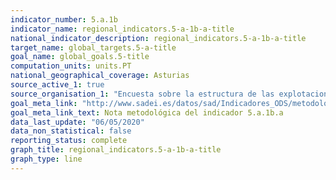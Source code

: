 ```yaml
---
indicator_number: 5.a.1b
indicator_name: regional_indicators.5-a-1b-a-title
national_indicator_description: regional_indicators.5-a-1b-a-title
target_name: global_targets.5-a-title
goal_name: global_goals.5-title
computation_units: units.PT
national_geographical_coverage: Asturias
source_active_1: true
source_organisation_1: "Encuesta sobre la estructura de las explotaciones agrícolas, INE"
goal_meta_link: "http://www.sadei.es/datos/sad/Indicadores_ODS/metodologia/5.a.1b.a.pdf"
goal_meta_link_text: Nota metodológica del indicador 5.a.1b.a
data_last_update: "06/05/2020"
data_non_statistical: false
reporting_status: complete
graph_title: regional_indicators.5-a-1b-a-title
graph_type: line
---
```


